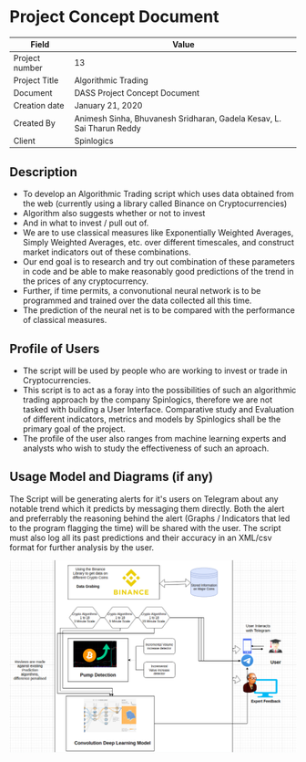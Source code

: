 # Project Concept Document

| Field          | Value                                                                 |
| -------------- | --------------------------------------------------------------------- |
| Project number | 13                                                                    |
| Project Title  | Algorithmic Trading                                                   |
| Document       | DASS Project Concept Document                                         |
| Creation date  | January 21, 2020                                                      |
| Created By     | Animesh Sinha, Bhuvanesh Sridharan, Gadela Kesav, L. Sai Tharun Reddy |
| Client         | Spinlogics                                                            |


## Description

+   To develop an Algorithmic Trading script which uses data obtained from the web (currently using a library called Binance on Cryptocurrencies)
+   Algorithm also suggests whether or not to invest
+   And in what to invest / pull out of.
+   We are to use classical measures like Exponentially Weighted Averages, Simply Weighted Averages, etc. over different timescales, and construct market indicators out of these combinations.
+   Our end goal is to research and try out combination of these parameters in code and be able to make reasonably good predictions of the trend in the prices of any cryptocurrency.
+   Further, if time permits, a convonutional neural network is to be programmed and trained over the data collected all this time.
+   The prediction of the neural net is to be compared with the performance of classical measures.

## Profile of Users


+ The script will be used by people who are working to invest or trade in Cryptocurrencies. 
+ This script is to act as a foray into the possibilities of such an algorithmic trading approach by the company Spinlogics, therefore we are not tasked with building a User Interface. Comparative study and Evaluation of different indicators, metrics and models by Spinlogics shall be the primary goal of the project.
+ The profile of the user also ranges from machine learning experts and analysts who wish to study the effectiveness of such an aproach.

## Usage Model and Diagrams (if any)

The Script will be generating alerts for it's users on Telegram about any notable trend which it predicts by messaging them directly. Both the alert and preferrably the reasoning behind the alert (Graphs / Indicators that led to the program flagging the time) will be shared with the user. The script must also log all its past predictions and their accuracy in an XML/csv format for further analysis by the user.

![UML Design Diagram](../diagrams/usecase-diagram.png)